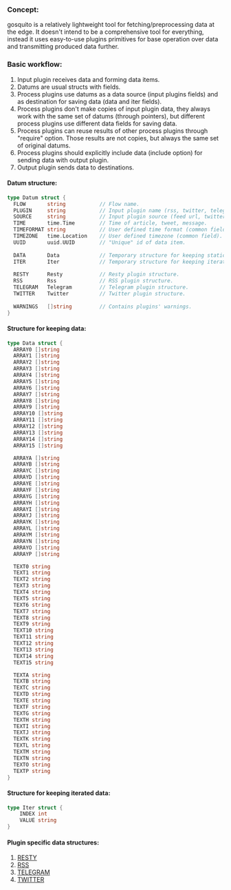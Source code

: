 ### Concept:

gosquito is a relatively lightweight tool for fetching/preprocessing data at the edge. It doesn't intend to be a comprehensive tool for everything, instead it uses easy-to-use plugins primitives for base operation over data and transmitting produced data further.

### Basic workflow:

1. Input plugin receives data and forming data items.
2. Datums are usual structs with fields.
3. Process plugins use datums as a data source (input plugins fields) and as destination for saving data (data and iter fields).
4. Process plugins don't make copies of input plugin data, they always work with the same set of datums (through pointers), but different process plugins use different data fields for saving data.
5. Process plugins can reuse results of other process plugins through "require" option. Those results are not copies, but always the same set of original datums.
6. Process plugins should explicitly include data (include option) for sending data with output plugin.
7. Output plugin sends data to destinations.


#### Datum structure:

```go
type Datum struct {
  FLOW       string           // Flow name.
  PLUGIN     string           // Input plugin name (rss, twitter, telegram etc.).
  SOURCE     string           // Input plugin source (feed url, twitter channel, telegram chat etc.).
  TIME       time.Time        // Time of article, tweet, message.
  TIMEFORMAT string           // User defined time format (common field).
  TIMEZONE   time.Location    // User defined timezone (common field).
  UUID       uuid.UUID        // "Unique" id of data item.
  
  DATA       Data             // Temporary structure for keeping static data.
  ITER       Iter             // Temporary structure for keeping iterated data.
  
  RESTY      Resty            // Resty plugin structure.
  RSS        Rss              // RSS plugin structure.
  TELEGRAM   Telegram         // Telegram plugin structure.
  TWITTER    Twitter          // Twitter plugin structure.
  
  WARNINGS   []string         // Contains plugins' warnings.
}
```

#### Structure for keeping data:

```go
type Data struct {
  ARRAY0 []string
  ARRAY1 []string
  ARRAY2 []string
  ARRAY3 []string
  ARRAY4 []string
  ARRAY5 []string
  ARRAY6 []string
  ARRAY7 []string
  ARRAY8 []string
  ARRAY9 []string
  ARRAY10 []string
  ARRAY11 []string
  ARRAY12 []string
  ARRAY13 []string
  ARRAY14 []string
  ARRAY15 []string

  ARRAYA []string
  ARRAYB []string
  ARRAYC []string
  ARRAYD []string
  ARRAYE []string
  ARRAYF []string
  ARRAYG []string
  ARRAYH []string
  ARRAYI []string
  ARRAYJ []string
  ARRAYK []string
  ARRAYL []string
  ARRAYM []string
  ARRAYN []string
  ARRAYO []string
  ARRAYP []string

  TEXT0 string
  TEXT1 string
  TEXT2 string
  TEXT3 string
  TEXT4 string
  TEXT5 string
  TEXT6 string
  TEXT7 string
  TEXT8 string
  TEXT9 string
  TEXT10 string
  TEXT11 string
  TEXT12 string
  TEXT13 string
  TEXT14 string
  TEXT15 string

  TEXTA string
  TEXTB string
  TEXTC string
  TEXTD string
  TEXTE string
  TEXTF string
  TEXTG string
  TEXTH string
  TEXTI string
  TEXTJ string
  TEXTK string
  TEXTL string
  TEXTM string
  TEXTN string
  TEXTO string
  TEXTP string
}
```

#### Structure for keeping iterated data:

```go
type Iter struct {
	INDEX int
	VALUE string
}
```

#### Plugin specific data structures:

1. [RESTY](plugins/input/resty.md)    
2. [RSS](plugins/input/rss.md)  
3. [TELEGRAM](plugins/input/telegram.md)  
4. [TWITTER](plugins/input/twitter.md)  
